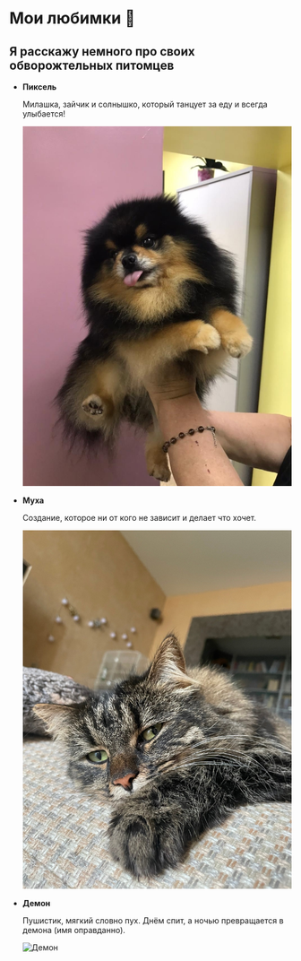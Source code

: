 # **Мои любимки** 🥰
## Я расскажу немного про своих обворожтельных питомцев

- **Пиксель**
  
  Милашка, зайчик и солнышко, который танцует за еду и всегда улыбается!

  ![Пиксель](img\4.jpg)

- **Муха**
  
  Создание, которое ни от кого не зависит и делает что хочет.

  ![Муха](img\6.jpg)

- **Демон**
  
  Пушистик, мягкий словно пух. Днём спит, а ночью превращается в демона (имя оправданно).
  
  ![Демон](https://github.com/ElizabethKorn/pets/assets/142111550/b116fd63-a9e0-4834-bb3a-742cb7b4fa9e)
